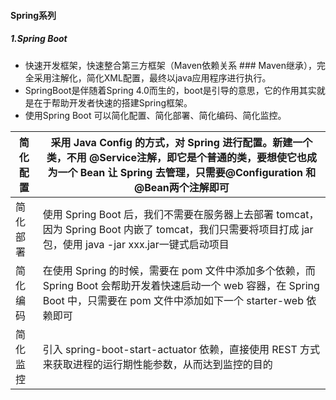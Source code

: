 #### Spring系列

##### **1.Spring Boot**
- 快速开发框架，快速整合第三方框架（Maven依赖关系 ### Maven继承），完全采用注解化，简化XML配置，最终以java应用程序进行执行。
- SpringBoot是伴随着Spring 4.0而生的，boot是引导的意思，它的作用其实就是在于帮助开发者快速的搭建Spring框架。
- 使用Spring Boot 可以简化配置、简化部署、简化编码、简化监控。

| 简化配置 | 采用 Java Config 的方式，对 Spring 进行配置。新建一个类，不用 @Service注解，即它是个普通的类，要想使它也成为一个 Bean 让 Spring 去管理，只需要@Configuration 和@Bean两个注解即可 |
| -------- | ------------------------------------------------------------ |
| 简化部署 | 使用 Spring Boot 后，我们不需要在服务器上去部署 tomcat，因为 Spring Boot 内嵌了 tomcat，我们只需要将项目打成 jar 包，使用 java -jar xxx.jar一键式启动项目 |
| 简化编码 | 在使用 Spring 的时候，需要在 pom 文件中添加多个依赖，而 Spring Boot 会帮助开发着快速启动一个 web 容器，在 Spring Boot 中，只需要在 pom 文件中添加如下一个 starter-web 依赖即可 |
| 简化监控 | 引入 spring-boot-start-actuator 依赖，直接使用 REST 方式来获取进程的运行期性能参数，从而达到监控的目的 |
